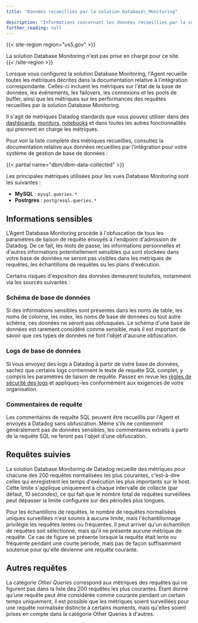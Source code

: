 ```yaml
---
title: "Données recueillies par la solution Database\_Monitoring"

description: "Informations concernant les données recueillies par la solution Database\_Monitoring."
further_reading: null
---
```

{{< site-region region="us5,gov" >}}
<div class="alert alert-warning">La solution Database Monitoring n'est pas prise en charge pour ce site.</div>
{{< /site-region >}}

Lorsque vous configurez la solution Database Monitoring, l'Agent recueille toutes les métriques décrites dans la documentation relative à l'intégration correspondante. Celles-ci incluent les métriques sur l'état de la base de données, les événements, les failovers, les connexions et les pools de buffer, ainsi que les métriques sur les performances des requêtes recueillies par la solution Database Monitoring.

Il s'agit de métriques Datadog standards que vous pouvez utiliser dans des [dashboards][1], [monitors][2], [notebooks][3] et dans toutes les autres fonctionnalités qui prennent en charge les métriques.

Pour voir la liste complète des métriques recueillies, consultez la documentation relative aux données recueillies par l'intégration pour votre système de gestion de base de données :

{{< partial name="dbm/dbm-data-collected" >}}
<p></p>

Les principales métriques utilisées pour les vues Database Monitoring sont les suivantes :
- **MySQL** : `mysql.queries.*`
- **Postrgres** : `postgresql.queries.*`

## Informations sensibles

L'Agent Database Monitoring procède à l'obfuscation de tous les paramètres de liaison de requête envoyés à l'endpoint d'admission de Datadog. De ce fait, les mots de passe, les informations personnelles et d'autres informations potentiellement sensibles qui sont stockées dans votre base de données ne seront pas visibles dans les métriques de requêtes, les échantillons de requêtes ou les plans d'exécution.

Certains risques d'exposition des données demeurent toutefois, notamment via les sources suivantes :

### Schéma de base de données

Si des informations sensibles sont présentes dans les noms de table, les noms de colonne, les index, les noms de base de données ou tout autre schéma, ces données ne seront pas obfusquées. Le schéma d'une base de données est rarement considéré comme sensible, mais il est important de savoir que ces types de données ne font l'objet d'aucune obfuscation.

### Logs de base de données

Si vous envoyez des logs à Datadog à partir de votre base de données, sachez que certains logs contiennent le texte de requête SQL complet, y compris les paramètres de liaison de requête. Passez en revue les [règles de sécurité des logs][4] et appliquez-les conformément aux exigences de votre organisation.

### Commentaires de requête

Les commentaires de requête SQL peuvent être recueillis par l'Agent et envoyés à Datadog sans obfuscation. Même s'ils ne contiennent généralement pas de données sensibles, les commentaires extraits à partir de la requête SQL ne feront pas l'objet d'une obfuscation.

## Requêtes suivies

La solution Database Monitoring de Datadog recueille des métriques pour chacune des 200 requêtes normalisées les plus courantes, c'est-à-dire celles qui enregistrent les temps d'exécution les plus importants sur le host. Cette limite s'applique uniquement à chaque intervalle de collecte (par défaut, 10 secondes), ce qui fait que le nombre total de requêtes surveillées peut dépasser la limite configurée sur des périodes plus longues.

Pour les échantillons de requêtes, le nombre de requêtes normalisées uniques surveillées n'est soumis à aucune limite, mais l'échantillonnage privilégie les requêtes lentes ou fréquentes. Il peut arriver qu'un échantillon de requêtes soit sélectionné, mais qu'il ne présente aucune métrique de requête. Ce cas de figure se présente lorsque la requête était lente ou fréquente pendant une courte période, mais pas de façon suffisamment soutenue pour qu'elle devienne une requête courante.

## Autres requêtes

La catégorie _Other Queries_ correspond aux métriques des requêtes qui ne figurent pas dans la liste des 200 requêtes les plus courantes. Étant donné qu'une requête peut être considérée comme courante pendant un certain temps uniquement, il est possible que les métriques soient surveillées pour une requête normalisée distincte à certains moments, mais qu'elles soient prises en compte dans la catégorie Other Queries à d'autres.


[1]: /fr/dashboards/
[2]: /fr/monitors/
[3]: /fr/notebooks/
[4]: /fr/security/logs/
